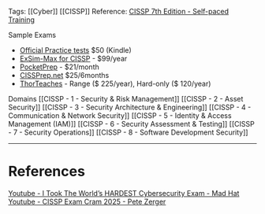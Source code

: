 Tags: [[Cyber]] [[CISSP]]
Reference: [CISSP 7th Edition - Self-paced Training](https://isc2.obrizum.io/org/cissp)

Sample Exams
- [Official Practice tests](https://www.amazon.com.au/Certified-Information-Security-Professional-Official-ebook/dp/B0D6J8PYZK/) $50 (Kindle)
- [ExSim-Max for CISSP](https://www.boson.com/practice-exam/cissp-isc2-practice-exam) - $99/year
- [PocketPrep](https://www.pocketprep.com/exams/isc2-cissp/) - $21/month
- [CISSPrep.net](https://cissprep.net/register/) $25/6months
- [ThorTeaches](https://thorteaches.com/cissp/) - Range ($ 225/year), Hard-only ($ 120/year)

Domains
[[CISSP - 1 - Security & Risk Management]]
[[CISSP - 2 - Asset Security]]
[[CISSP - 3 - Security Architecture & Engineering]]
[[CISSP - 4 - Communication & Network Security]]
[[CISSP - 5 - Identity & Access Management (IAM)]]
[[CISSP - 6 - Security Assessment & Testing]]
[[CISSP - 7 - Security Operations]]
[[CISSP - 8 - Software Development Security]]

---
# References
[Youtube - I Took The World’s HARDEST Cybersecurity Exam - Mad Hat](https://www.youtube.com/watch?v=9BZaim2uQn0)
[Youtube - CISSP Exam Cram 2025 - Pete Zerger](https://youtube.com/playlist?list=PL7XJSuT7Dq_XPK_qmYMqfiBjbtHJRWigD&si=HhCZRq1pua0ZZcpE)